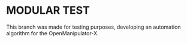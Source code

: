 # MODULAR TEST
This branch was made for testing purposes, developing an automation algorithm for the OpenManipulator-X.
